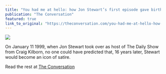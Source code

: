 ```yaml
---
title: "You had me at hello: how Jon Stewart’s first episode gave birth to his brand of satire"
publication: "The Conversation"
featured: true
link_to_original: "https://theconversation.com/you-had-me-at-hello-how-jon-stewarts-first-episode-gave-birth-to-his-brand-of-satire-37508"
---
```

![](/uploads/jstewarttheconversation.jpg)

On January 11 1999, when Jon Stewart took over as host of The Daily Show from Craig Kilborn, no one could have predicted that, 16 years later, Stewart would become an icon of satire.

Read the rest at [The Conversation](https://theconversation.com/you-had-me-at-hello-how-jon-stewarts-first-episode-gave-birth-to-his-brand-of-satire-37508)
